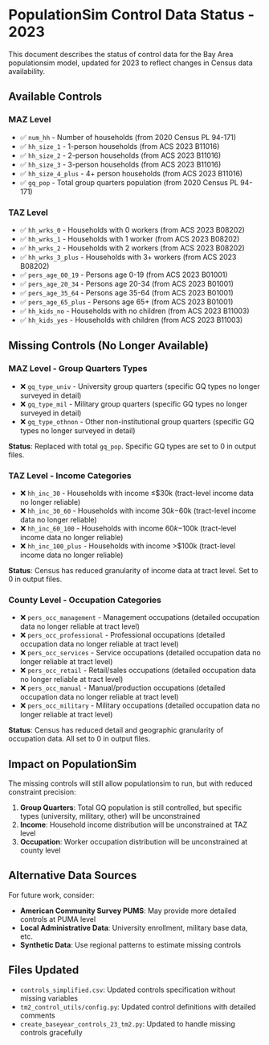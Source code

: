 # PopulationSim Control Data Status - 2023

This document describes the status of control data for the Bay Area populationsim model, updated for 2023 to reflect changes in Census data availability.

## Available Controls

### MAZ Level
- ✅ `num_hh` - Number of households (from 2020 Census PL 94-171)
- ✅ `hh_size_1` - 1-person households (from ACS 2023 B11016) 
- ✅ `hh_size_2` - 2-person households (from ACS 2023 B11016)
- ✅ `hh_size_3` - 3-person households (from ACS 2023 B11016)
- ✅ `hh_size_4_plus` - 4+ person households (from ACS 2023 B11016)
- ✅ `gq_pop` - Total group quarters population (from 2020 Census PL 94-171)

### TAZ Level  
- ✅ `hh_wrks_0` - Households with 0 workers (from ACS 2023 B08202)
- ✅ `hh_wrks_1` - Households with 1 worker (from ACS 2023 B08202)
- ✅ `hh_wrks_2` - Households with 2 workers (from ACS 2023 B08202)
- ✅ `hh_wrks_3_plus` - Households with 3+ workers (from ACS 2023 B08202)
- ✅ `pers_age_00_19` - Persons age 0-19 (from ACS 2023 B01001)
- ✅ `pers_age_20_34` - Persons age 20-34 (from ACS 2023 B01001)
- ✅ `pers_age_35_64` - Persons age 35-64 (from ACS 2023 B01001)
- ✅ `pers_age_65_plus` - Persons age 65+ (from ACS 2023 B01001)
- ✅ `hh_kids_no` - Households with no children (from ACS 2023 B11003)
- ✅ `hh_kids_yes` - Households with children (from ACS 2023 B11003)

## Missing Controls (No Longer Available)

### MAZ Level - Group Quarters Types
- ❌ `gq_type_univ` - University group quarters (specific GQ types no longer surveyed in detail)
- ❌ `gq_type_mil` - Military group quarters (specific GQ types no longer surveyed in detail)  
- ❌ `gq_type_othnon` - Other non-institutional group quarters (specific GQ types no longer surveyed in detail)

**Status**: Replaced with total `gq_pop`. Specific GQ types are set to 0 in output files.

### TAZ Level - Income Categories
- ❌ `hh_inc_30` - Households with income ≤$30k (tract-level income data no longer reliable)
- ❌ `hh_inc_30_60` - Households with income $30k-$60k (tract-level income data no longer reliable)
- ❌ `hh_inc_60_100` - Households with income $60k-$100k (tract-level income data no longer reliable)
- ❌ `hh_inc_100_plus` - Households with income >$100k (tract-level income data no longer reliable)

**Status**: Census has reduced granularity of income data at tract level. Set to 0 in output files.

### County Level - Occupation Categories
- ❌ `pers_occ_management` - Management occupations (detailed occupation data no longer reliable at tract level)
- ❌ `pers_occ_professional` - Professional occupations (detailed occupation data no longer reliable at tract level)
- ❌ `pers_occ_services` - Service occupations (detailed occupation data no longer reliable at tract level)
- ❌ `pers_occ_retail` - Retail/sales occupations (detailed occupation data no longer reliable at tract level)
- ❌ `pers_occ_manual` - Manual/production occupations (detailed occupation data no longer reliable at tract level)
- ❌ `pers_occ_military` - Military occupations (detailed occupation data no longer reliable at tract level)

**Status**: Census has reduced detail and geographic granularity of occupation data. All set to 0 in output files.

## Impact on PopulationSim

The missing controls will still allow populationsim to run, but with reduced constraint precision:

1. **Group Quarters**: Total GQ population is still controlled, but specific types (university, military, other) will be unconstrained
2. **Income**: Household income distribution will be unconstrained at TAZ level
3. **Occupation**: Worker occupation distribution will be unconstrained at county level

## Alternative Data Sources

For future work, consider:
- **American Community Survey PUMS**: May provide more detailed controls at PUMA level
- **Local Administrative Data**: University enrollment, military base data, etc.
- **Synthetic Data**: Use regional patterns to estimate missing controls

## Files Updated

- `controls_simplified.csv`: Updated controls specification without missing variables
- `tm2_control_utils/config.py`: Updated control definitions with detailed comments
- `create_baseyear_controls_23_tm2.py`: Updated to handle missing controls gracefully
